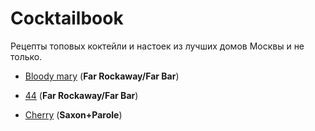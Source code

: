 # Cocktailbook

Рецепты топовых коктейли и настоек из лучших домов Москвы и не только.

* [Bloody mary](https://danila-initiative.github.io/cocktailbook/44.md)  (**Far Rockaway/Far Bar**)

* [44](https://github.com/danila-initiative/cocktailbook/blob/main/44.md) (**Far Rockaway/Far Bar**)
  
* [Cherry](https://github.com/danila-initiative/cocktailbook/blob/main/Cherry.md) (**Saxon+Parole**)
